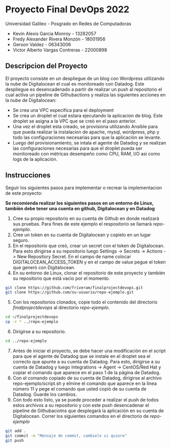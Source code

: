 # Proyecto Final DevOps 2022
Universidad Galileo - Posgrado en Redes de Computadoras
* Kevin Alexis Garcia Monroy - 13282057
* Fredy Alexander Rivera Monzón - 18001956
* Gerson Valdez - 06343006
* Victor Alberto Vargas Contreras - 22000898

## Descripcion del Proyecto
El proyecto consiste en un despliegue de un blog con Wordpress utilizando la nube de Digitalocean el cual es monitoreado con Datadog. Este despliegue es desencadenado a partir de realizar un push al repositorio el cual activa un pipeline de Githubactions y realiza las siguientes acciones en la nube de Digitalocean:

* Se crea una VPC especifica para el deployment
* Se crea un droplet el cual estara ejecutando la aplicacion de blog. Este droplet se asigna a la VPC que se creò en el paso anterior.
* Una vez el droplet esta creado, se provisiona utilizando Ansible para que pueda realizar la instalacion de apache, mysql, wordpress, php y todo las configuraciones necesarias para que la aplicaciòn se levante.
* Luego del provisionamiento, se intala el agente de Datadog y se realizan las configuraciones necesarias para que el droplet pueda ser monitoreado con mètricas desempeño como CPU, RAM, I/O asì como logs de la aplicaciòn.

## Instrucciones
Seguir los siguientes pasos para implementar o recrear la implementacion de este proyecto:

**Se recomienda realizar los siguientes pasos en un entorno de Linux, tambièn debe tener una cuenta en github, Digitalocean y en Datadog**

1. Cree su propio repositorio en su cuenta de Github en donde realizarà sus pruebas. Para fines de este ejemplo el respositorio se llamarà *repo-ejemplo*.
2. Cree un token en su cuenta de Digitalocean y copielo en un lugar seguro.
3. En el repositorio que creò, crear un secret con el token de Digitalocean. Para esto dirigirse a su repositorio luego Settings -> Secrets -> Actions -> New Repository Secret. En el campo de name colocar DIGITALOCEAN_ACCESS_TOKEN y en el campo de value pegue el token que generò con Digitalocean.
4. En su entorno de Linux, clonar el repositorio de este proyecto y tambièn su repositorio que està vacìo por el momento.
```bash
git clone https://github.com/friveram/finalprojectdevops.git
git clone https://github.com/su-usuario/repo-ejemplo.git
```
5. Con los repositorios clonados, copie todo el contenido del directorio *finalprojectdevops* al directorio *repo-ejemplo*.
```bash
cd ~/finalprojectdevops
cp -r * ../repo-ejemplo
```
6. Dirigirse a su repositorio.
```bash
cd ../repo-ejemplo
```
7. Antes de iniciar el proyecto, se debe hacer una modificaciòn en el script para que el agente de Datadog que se instale en el droplet sea el correcto que apunte a su cuenta de Datadog. Para esto, dirigirse a su cuenta de Datadog y luego Integrations -> Agent -> CentOS/Red Hat y copiar el comando que aparece en el paso 1 de la pàgina de Datadog.
8. Con el comando copiado de su cuenta de Datadog, dirigirse al archivo repo-ejemplo/script.sh y elmine el comando que aparece en la lìnea nùmero 11 y pege el comando que usted copiò de su cuenta de Datadog. Guarde los cambios.
9. Con todo esto listo, ya se puede proceder a realizar el push de todos estos archivos a su repositorio y con este push desencadenar el pipeline de Githubaciotns que desplegarà la aplicaciòn en su cuenta de Digitalocean. Correr los siguientes comandos en el directorio de *repo-ejemplo*
```bash
git add .
git commit -m "Mensaje de commit, cambielo si quiere"
git push
```